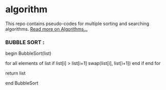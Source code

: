 # algorithm
This repo contains pseudo-codes for multiple sorting and searching algorithms. 
[Read more on Algorithms...](https://www.geeksforgeeks.org/fundamentals-of-algorithms/)

### BUBBLE SORT :

begin BubbleSort(list)

   for all elements of list
      if list[i] > list[i+1]
         swap(list[i], list[i+1])
      end if
   end for
   
   return list
   
end BubbleSort
